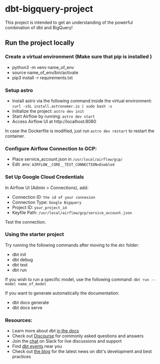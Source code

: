 # dbt-bigquery-project

This project is intended to get an understanding of the powerful combination of dbt and BigQuery!

## Run the project locally
 
### Create a virtual environment (Make sure that pip is installed )
 - python3 -m venv name_of_env
 - source name_of_env/bin/activate
 - pip3 install -r requirements.txt

### Setup astro
 - Install astro via the following command inside the virtual environment: `curl -sSL install.astronomer.io | sudo bash -s`
 - Initialize the project: `astro dev init`
 - Start Airflow by running: `astro dev start`
 - Access Airflow UI at http://localhost:8080

In case the Dockerfile is modified, just run `astro dev restart` to restart the container.

### Configure Airflow Connection to GCP:

- Place service_account.json in `/usr/local/airflow/gcp/`
- Edit .env: `AIRFLOW__CORE__TEST_CONNECTION=Enabled`

### Set Up Google Cloud Credentials

In Airflow UI (Admin > Connections), add:
- Connection ID: `the id of your connexion`
- Connection Type: `Google Bigquery`
- Project ID: `your_project_id`
- Keyfile Path: `/usr/local/airflow/gcp/service_account.json`
  
Test the connection.

### Using the starter project
 
 Try running the following commands after moving to the `dbt` folder:
 - dbt init
 - dbt debug
 - dbt test
 - dbt run
   
 If you wish to run a specific model, use the following command: `dbt run --model name_of_model`
 
 If you want to generate automatically the documentation:
 - dbt docs generate
 - dbt docs serve
  
### Resources:
 - Learn more about dbt [in the docs](https://docs.getdbt.com/docs/introduction)
 - Check out [Discourse](https://discourse.getdbt.com/) for commonly asked questions and answers
 - Join the [chat](https://community.getdbt.com/) on Slack for live discussions and support
 - Find [dbt events](https://events.getdbt.com) near you
 - Check out [the blog](https://blog.getdbt.com/) for the latest news on dbt's development and best practices
